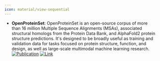 ```yaml
---
icon: material/view-sequential
---
```


- **OpenProteinSet**: OpenProteinSet is an open-source corpus of more than 16 million Multiple Sequence Alignments (MSAs), associated structural homologs from the Protein Data Bank, and AlphaFold2 protein structure predictions. It's designed to be broadly useful as training and validation data for tasks focused on protein structure, function, and design, as well as large-scale multimodal machine learning research.  
	[![Publication](https://img.shields.io/badge/Publication-Citations:111-blue?style=for-the-badge&logo=bookstack)](https://doi.org/10.1016/j.jsb.2008.08.004) [![Link](https://img.shields.io/badge/Link-online-brightgreen?style=for-the-badge&logo=cachet&logoColor=65FF8F)](https://arxiv.org/abs/2308.05326) 
